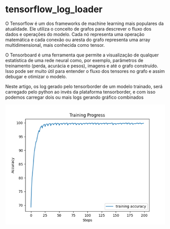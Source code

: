 # tensorflow_log_loader

O Tensorflow é um dos frameworks de machine learning mais populares da atualidade. Ele utiliza o conceito de grafos para descrever o fluxo dos dados e operações do modelo. Cada nó representa uma operação matemática e cada conexão ou aresta do grafo representa uma array multidimensional, mais conhecida como tensor.

O Tensorboard é uma ferramenta que permite a visualização de qualquer estatística de uma rede neural como, por exemplo, parâmetros de treinamento (perda, acurácia e pesos), imagens e até o grafo construído. Isso pode ser muito útil para entender o fluxo dos tensores no grafo e assim debugar e otimizar o modelo.

Neste artigo, os log gerado pelo tensorborder de um modelo trainado, será carregado pelo python ao invés da plataforma tensorborder, e com isso podemos carregar dois ou mais logs gerando gráfico combinados

![N|Solid](https://github.com/henriqueburis/tensorflow_log_loader/blob/main/figure/ACC.png?raw=true)
